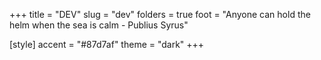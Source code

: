 +++
title = "DEV"
slug = "dev"
folders = true
foot = "Anyone can hold the helm when the sea is calm - Publius Syrus"

[style]
    accent = "#87d7af"
    theme = "dark"
+++
